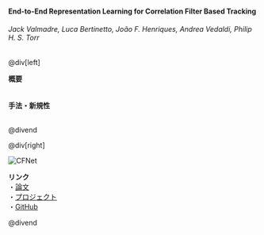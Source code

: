 #### End-to-End Representation Learning for Correlation Filter Based Tracking
###### Jack Valmadre, Luca Bertinetto, João F. Henriques, Andrea Vedaldi, Philip H. S. Torr

@div[left]

__概要__<br>
<br><br>
__手法・新規性__<br>
<br>


@divend

@div[right]

![CFNet](https://www.robots.ox.ac.uk/~luca/cfnet/page1_teaser.jpg)<br>

__リンク__<br>
・[論文](http://openaccess.thecvf.com/content_cvpr_2017/papers/Valmadre_End-To-End_Representation_Learning_CVPR_2017_paper.pdf)<br>
・[プロジェクト](https://www.robots.ox.ac.uk/~luca/cfnet.html)<br>
・[GitHub](https://github.com/bertinetto/cfnet)<br>

@divend